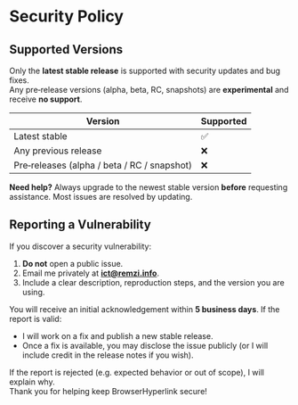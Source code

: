 # Security Policy

## Supported Versions

Only the **latest stable release** is supported with security updates and bug fixes.  
Any pre‑release versions (alpha, beta, RC, snapshots) are **experimental** and receive **no support**.

| Version                                     | Supported |
|---------------------------------------------|-----------|
| Latest stable                               | ✅         |
| Any previous release                        | ❌         |
| Pre‑releases (alpha / beta / RC / snapshot) | ❌         |

**Need help?** Always upgrade to the newest stable version **before** requesting assistance. Most issues are resolved by updating.

## Reporting a Vulnerability

If you discover a security vulnerability:

1. **Do not** open a public issue.
2. Email me privately at **ict@remzi.info**.
3. Include a clear description, reproduction steps, and the version you are using.

You will receive an initial acknowledgement within **5 business days**. If the report is valid:

- I will work on a fix and publish a new stable release.
- Once a fix is available, you may disclose the issue publicly (or I will include credit in the release notes if you wish).

If the report is rejected (e.g. expected behavior or out of scope), I will explain why.  
Thank you for helping keep BrowserHyperlink secure!
